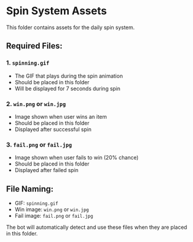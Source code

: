 # Spin System Assets

This folder contains assets for the daily spin system.

## Required Files:

### 1. `spinning.gif`
- The GIF that plays during the spin animation
- Should be placed in this folder
- Will be displayed for 7 seconds during spin

### 2. `win.png` or `win.jpg`
- Image shown when user wins an item
- Should be placed in this folder
- Displayed after successful spin

### 3. `fail.png` or `fail.jpg`
- Image shown when user fails to win (20% chance)
- Should be placed in this folder
- Displayed after failed spin

## File Naming:
- GIF: `spinning.gif`
- Win image: `win.png` or `win.jpg`
- Fail image: `fail.png` or `fail.jpg`

The bot will automatically detect and use these files when they are placed in this folder.
